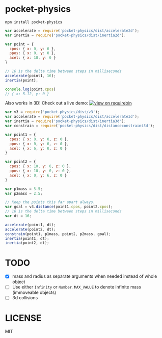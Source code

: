 pocket-physics
==============

```
npm install pocket-physics
```

```js
var accelerate = require('pocket-physics/dist/accelerate2d');
var inertia = require('pocket-physics/dist/inertia2d');

var point = {
  cpos: { x: 0, y: 0 },
  ppos: { x: 0, y: 0 },
  acel: { x: 10, y: 0 }
}

// 16 is the delta time between steps in milliseconds
accelerate(point1, 16);
inertia(point);

console.log(point.cpos)
// { x: 5.12, y: 0 }
```

Also works in 3D! Check out a live demo: [![view on requirebin](http://requirebin.com/badge.png)](http://requirebin.com/?gist=bafff38038be6bb60a3e)

```js
var v3 = require('pocket-physics/dist/v3');
var accelerate = require('pocket-physics/dist/accelerate3d');
var inertia = require('pocket-physics/dist/inertia3d');
var constrain = require('pocket-physics/dist/distanceconstraint3d');

var point1 = {
  cpos: { x: 0, y: 0, z: 0 },
  ppos: { x: 0, y: 0, z: 0 },
  acel: { x: 6, y: 0, z: 0 }
}

var point2 = {
  cpos: { x: 10, y: 0, z: 0 },
  ppos: { x: 10, y: 0, z: 0 },
  acel: { x: 0, y: 6, z: 0 }
}

var p1mass = 5.5;
var p2mass = 2.5;

// Keep the points this far apart always.
var goal = v3.distance(point1.cpos, point2.cpos);
// 16 is the delta time between steps in milliseconds
var dt = 16;

accelerate(point1, dt);
accelerate(point2, dt);
constrain(point1, p1mass, point2, p2mass, goal);
inertia(point1, dt);
inertia(point2, dt);
```

TODO
====

- [x] mass and radius as separate arguments when needed instead of whole object
- [ ] Use either `Infinity` or `Number.MAX_VALUE` to denote infinite mass (immoveable objects)
- [ ] 3d collisions

LICENSE
=======

MIT